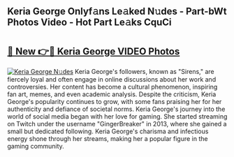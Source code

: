 ## Keria George Onlyf𝚊ns Le𝚊ked N𝚞des - Part-bWt Photos Video - Hot Part Le𝚊ks CquCi

# <h2><a href="http://ab92009.deff.icu/?id=Keria+George">🔗 New 👉🔴 Keria George VIDEO Photos</a></h2>

[![Keria George N𝚞des](https://i.imgur.com/rIISA9y.gif)](http://ab92009.deff.icu/?id=Keria+George)
Keria George's followers, known as "Sirens," are fiercely loyal and often engage in online discussions about her work and controversies. Her content has become a cultural phenomenon, inspiring fan art, memes, and even academic analysis. Despite the criticism, Keria George's popularity continues to grow, with some fans praising her for her authenticity and defiance of societal norms. Keria George's journey into the world of social media began with her love for gaming. She started streaming on Twitch under the username "GingerBreaker" in 2013, where she gained a small but dedicated following. Keria George's charisma and infectious energy shone through her streams, making her a popular figure in the gaming community.
